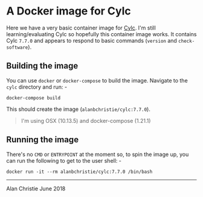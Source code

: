 # A Docker image for Cylc
Here we have a very basic container image for [Cylc].
I'm still learning/evaluating Cylc so hopefully this container image works.
It contains Cylc `7.7.0` and appears to respond to basic commands (`version`
and `check-software`).

## Building the image
You can use `docker` or `docker-compose` to build the image. Navigate to
the `cylc` directory and run: -

    docker-compose build
     
This should create the image (`alanbchristie/cylc:7.7.0`).

>   I'm using OSX (10.13.5) and docker-compose (1.21.1)

## Running the image
There's no `CMD` or `ENTRYPOINT` at the moment so, to spin the image up,
you can run the following to get to the user shell: -

    docker run -it --rm alanbchristie/cylc:7.7.0 /bin/bash

---

[cylc]: https://cylc.github.io/cylc/

Alan Christie
June 2018
